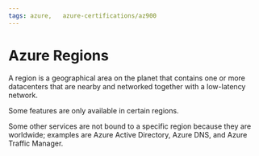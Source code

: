 ```yaml
---
tags: azure,   azure-certifications/az900
---
```


# Azure Regions

A region is a geographical area on the planet that contains one or more datacenters that are nearby and networked together with a low-latency network.

Some features are only available in certain regions.

Some other services are not bound to a specific region because they are worldwide; examples are Azure Active Directory, Azure DNS, and Azure Traffic Manager.

